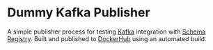 # Dummy Kafka Publisher

A simple publisher process for testing [Kafka](http://kafka.apache.org/) integration with [Schema Registry](https://github.com/confluentinc/schema-registry). Built and published to [DockerHub](https://hub.docker.com/r/sbilinski/dummy-kafka-publisher/) using an automated build.

